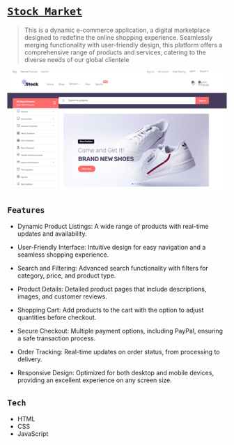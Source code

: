 # [`Stock Market`][link]

> This is a dynamic e-commerce application, a digital
marketplace designed to redefine the online shopping
experience. Seamlessly merging functionality with
user-friendly design, this platform offers a comprehensive
range of products and services, catering to the diverse
needs of our global clientele

![stock-market-img](./public/stock.png)

## `Features`

- Dynamic Product Listings: A wide range of products with real-time updates and availability.

- User-Friendly Interface: Intuitive design for easy navigation and a seamless shopping experience.

- Search and Filtering: Advanced search functionality with filters for category, price, and product type.

- Product Details: Detailed product pages that include descriptions, images, and customer reviews.

- Shopping Cart: Add products to the cart with the option to adjust quantities before checkout.

- Secure Checkout: Multiple payment options, including PayPal, ensuring a safe transaction process.

- Order Tracking: Real-time updates on order status, from processing to delivery.

- Responsive Design: Optimized for both desktop and mobile devices, providing an excellent experience on any screen size.

## `Tech`


- HTML
- CSS
- JavaScript

[link]: <https://stock-market-app-seven.vercel.app/>
